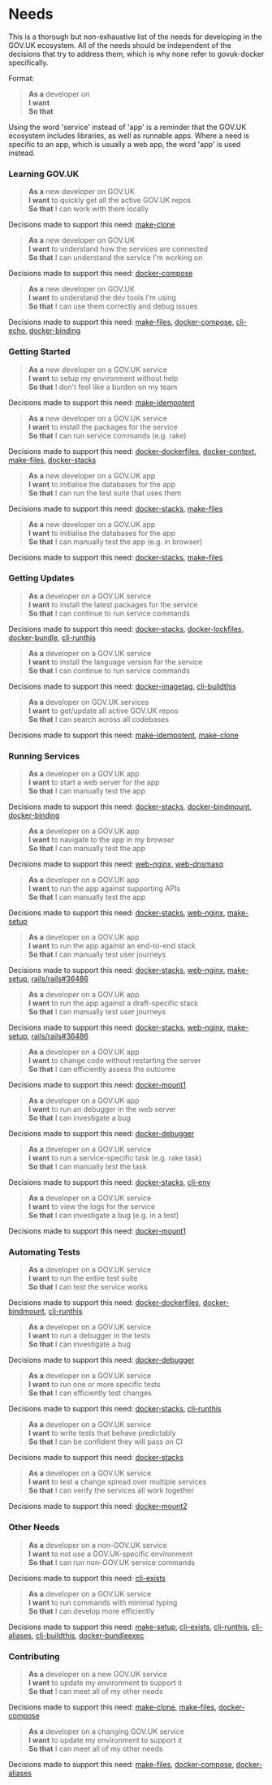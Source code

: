[make-1]: DECISIONS.md#make-1
[make-2]: DECISIONS.md#make-2

# Needs

This is a thorough but non-exhaustive list of the needs for developing in the GOV.UK ecosystem. All of the needs should be independent of the decisions that try to address them, which is why none refer to govuk-docker specifically.

Format:

>**As a** developer on <br>
>**I want** <br>
>**So that** <br>

Using the word 'service' instead of 'app' is a reminder that the GOV.UK ecosystem includes libraries, as well as runnable apps. Where a need is specific to an app, which is usually a web app, the word 'app' is used instead.

### Learning GOV.UK

>**As a** new developer on GOV.UK <br>
>**I want** to quickly get all the active GOV.UK repos <br>
>**So that** I can work with them locally <br>

Decisions made to support this need: [make-clone](DECISIONS.md#make-clone)

>**As a** new developer on GOV.UK <br>
>**I want** to understand how the services are connected <br>
>**So that** I can understand the service I'm working on <br>

Decisions made to support this need: [docker-compose](DECISIONS.md#docker-compose)

>**As a** new developer on GOV.UK <br>
>**I want** to understand the dev tools I'm using <br>
>**So that** I can use them correctly and debug issues <br>

Decisions made to support this need: [make-files](DECISIONS.md#make-files), [docker-compose](DECISIONS.md#docker-compose), [cli-echo](DECISIONS.md#cli-echo), [docker-binding](DECISIONS.md#docker-binding)

### Getting Started

>**As a** new developer on a GOV.UK service <br>
>**I want** to setup my environment without help <br>
>**So that** I don't feel like a burden on my team <br>

Decisions made to support this need: [make-idempotent](DECISIONS.md#make-idempotent)

>**As a** new developer on a GOV.UK service <br>
>**I want** to install the packages for the service <br>
>**So that** I can run service commands (e.g. rake) <br>

Decisions made to support this need: [docker-dockerfiles](DECISIONS.md#docker-dockerfiles), [docker-context](DECISIONS.md#docker-context), [make-files](DECISIONS.md#make-files), [docker-stacks](DECISIONS.md#docker-stacks)

>**As a** new developer on a GOV.UK app <br>
>**I want** to initialise the databases for the app <br>
>**So that** I can run the test suite that uses them <br>

Decisions made to support this need: [docker-stacks](DECISIONS.md#docker-stacks), [make-files](DECISIONS.md#make-files)

>**As a** new developer on a GOV.UK app <br>
>**I want** to initialise the databases for the app <br>
>**So that** I can manually test the app (e.g. in browser) <br>

Decisions made to support this need: [docker-stacks](DECISIONS.md#docker-stacks), [make-files](DECISIONS.md#make-files)

### Getting Updates

>**As a** developer on a GOV.UK service <br>
>**I want** to install the latest packages for the service <br>
>**So that** I can continue to run service commands <br>

Decisions made to support this need: [docker-stacks](DECISIONS.md#docker-stacks), [docker-lockfiles](DECISIONS.md#docker-lockfiles), [docker-bundle](DECISIONS.md#docker-bundle), [cli-runthis](DECISIONS.md#cli-runthis)

>**As a** developer on a GOV.UK service <br>
>**I want** to install the language version for the service <br>
>**So that** I can continue to run service commands <br>

Decisions made to support this need: [docker-imagetag](DECISIONS.md#docker-imagetag), [cli-buildthis](DECISIONS.md#cli-buildthis)

>**As a** developer on GOV.UK services <br>
>**I want** to get/update all active GOV.UK repos <br>
>**So that** I can search across all codebases <br>

Decisions made to support this need: [make-idempotent](DECISIONS.md#make-idempotent), [make-clone](DECISIONS.md#make-clone)

### Running Services

>**As a** developer on a GOV.UK app <br>
>**I want** to start a web server for the app <br>
>**So that** I can manually test the app <br>

Decisions made to support this need: [docker-stacks](DECISIONS.md#docker-stacks), [docker-bindmount](DECISIONS.md#docker-bindmount), [docker-binding](DECISIONS.md#docker-binding)

>**As a** developer on a GOV.UK app <br>
>**I want** to navigate to the app in my browser <br>
>**So that** I can manually test the app <br>

Decisions made to support this need: [web-nginx](DECISIONS.md#web-nginx), [web-dnsmasq](DECISIONS.md#web-dnsmasq)

>**As a** developer on a GOV.UK app <br>
>**I want** to run the app against supporting APIs <br>
>**So that** I can manually test the app <br>

Decisions made to support this need: [docker-stacks](DECISIONS.md#docker-stacks), [web-nginx](DECISIONS.md#web-nginx), [make-setup](DECISIONS.md#make-setup)

>**As a** developer on a GOV.UK app <br>
>**I want** to run the app against an end-to-end stack <br>
>**So that** I can manually test user journeys <br>

Decisions made to support this need: [docker-stacks](DECISIONS.md#docker-stacks), [web-nginx](DECISIONS.md#web-nginx), [make-setup](DECISIONS.md#make-setup), [rails/rails#36486](https://github.com/rails/rails/pull/36486)

>**As a** developer on a GOV.UK app <br>
>**I want** to run the app against a draft-specific stack <br>
>**So that** I can manually test user journeys <br>

Decisions made to support this need: [docker-stacks](DECISIONS.md#docker-stacks), [web-nginx](DECISIONS.md#web-nginx), [make-setup](DECISIONS.md#make-setup), [rails/rails#36486](https://github.com/rails/rails/pull/36486)

>**As a** developer on a GOV.UK app <br>
>**I want** to change code without restarting the server <br>
>**So that** I can efficiently assess the outcome <br>

Decisions made to support this need: [docker-mount1](DECISIONS.md#docker-mount1)

>**As a** developer on a GOV.UK app <br>
>**I want** to run an debugger in the web server <br>
>**So that** I can investigate a bug <br>

Decisions made to support this need: [docker-debugger](DECISIONS.md#docker-debugger)

>**As a** developer on a GOV.UK service <br>
>**I want** to run a service-specific task (e.g. rake task) <br>
>**So that** I can manually test the task<br>

Decisions made to support this need: [docker-stacks](DECISIONS.md#docker-stacks), [cli-env](#DECISIONS.md#cli-env)

>**As a** developer on a GOV.UK service <br>
>**I want** to view the logs for the service <br>
>**So that** I can investigate a bug (e.g. in a test)<br>

Decisions made to support this need: [docker-mount1](DECISIONS.md#docker-mount1)

### Automating Tests

>**As a** developer on a GOV.UK service <br>
>**I want** to run the entire test suite <br>
>**So that** I can test the service works<br>

Decisions made to support this need: [docker-dockerfiles](DECISIONS.md#docker-dockerfiles), [docker-bindmount](DECISIONS.md#docker-bindmount), [cli-runthis](DECISIONS.md#cli-runthis)

>**As a** developer on a GOV.UK service <br>
>**I want** to run a debugger in the tests <br>
>**So that** I can investigate a bug <br>

Decisions made to support this need: [docker-debugger](DECISIONS.md#docker-debugger)

>**As a** developer on a GOV.UK service <br>
>**I want** to run one or more specific tests<br>
>**So that** I can efficiently test changes<br>

Decisions made to support this need: [docker-stacks](DECISIONS.md#docker-stacks), [cli-runthis](DECISIONS.md#cli-runthis)

>**As a** developer on a GOV.UK service <br>
>**I want** to write tests that behave predictably<br>
>**So that** I can be confident they will pass on CI<br>

Decisions made to support this need: [docker-stacks](DECISIONS.md#docker-stacks)

>**As a** developer on a GOV.UK service <br>
>**I want** to test a change spread over multiple services <br>
>**So that** I can verify the services all work together <br>

Decisions made to support this need: [docker-mount2](DECISIONS.md#docker-mount2)

### Other Needs

>**As a** developer on a non-GOV.UK service <br>
>**I want** to not use a GOV.UK-specific environment <br>
>**So that** I can run non-GOV.UK service commands <br>

Decisions made to support this need: [cli-exists](DECISIONS.md#cli-exists)

>**As a** developer on a GOV.UK service <br>
>**I want** to run commands with minimal typing <br>
>**So that** I can develop more efficiently <br>

Decisions made to support this need: [make-setup](DECISIONS.md#make-setup), [cli-exists](DECISIONS.md#cli-exists), [cli-runthis](DECISIONS.md#cli-runthis), [cli-aliases](DECISIONS.md#cli-aliases), [cli-buildthis](DECISIONS.md#cli-buildthis), [docker-bundleexec](DECISIONS.md#docker-bundleexec)

### Contributing

>**As a** developer on a new GOV.UK service <br>
>**I want** to update my environment to support it <br>
>**So that** I can meet all of my other needs <br>

Decisions made to support this need: [make-clone](DECISIONS.md#make-clone), [make-files](DECISIONS.md#make-files), [docker-compose](DECISIONS.md#docker-compose)

>**As a** developer on a changing GOV.UK service <br>
>**I want** to update my environment to support it<br>
>**So that** I can meet all of my other needs <br>

Decisions made to support this need: [make-files](DECISIONS.md#make-files), [docker-compose](DECISIONS.md#docker-compose), [docker-aliases](DECISIONS.md#docker-aliases)
